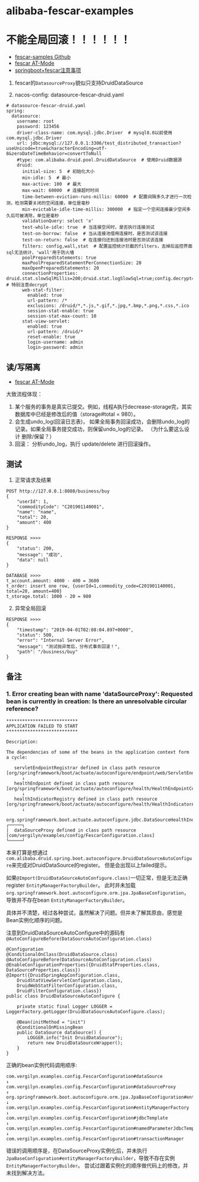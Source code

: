 # alibaba-fescar-examples 
# 不能全局回滚！！！！！！

- [fescar-samples Github]
- [fescar AT-Mode](https://github.com/alibaba/fescar/wiki/AT-Mode)
- [springboot+fescar注意事项](https://segmentfault.com/a/1190000018693315)

1. fescar的`DatasourceProxy`貌似只支持DruidDataSource

2. nacos-config: datasource-fescar-druid.yaml
```
# datasource-fescar-druid.yaml
spring:
  datasource:
    username: root
    password: 123456
    driver-class-name: com.mysql.jdbc.Driver  # mysql8.0以前使用com.mysql.jdbc.Driver
    url: jdbc:mysql://127.0.0.1:3306/test_distributed_transaction?useUnicode=true&characterEncoding=utf-8&zeroDateTimeBehavior=convertToNull
    #type: com.alibaba.druid.pool.DruidDataSource  # 使用Druid数据源
    druid:
      initial-size: 5  # 初始化大小
      min-idle: 5  # 最小
      max-active: 100  # 最大
      max-wait: 60000  # 连接超时时间
      time-between-eviction-runs-millis: 60000  # 配置间隔多久才进行一次检测，检测需要关闭的空闲连接，单位是毫秒
      min-evictable-idle-time-millis: 300000  # 指定一个空闲连接最少空闲多久后可被清除，单位是毫秒
      validationQuery: select 'x'
      test-while-idle: true  # 当连接空闲时，是否执行连接测试
      test-on-borrow: false  # 当从连接池借用连接时，是否测试该连接
      test-on-return: false  # 在连接归还到连接池时是否测试该连接
      filters: config,wall,stat  # 配置监控统计拦截的filters，去掉后监控界面sql无法统计，'wall'用于防火墙
      poolPreparedStatements: true
      maxPoolPreparedStatementPerConnectionSize: 20
      maxOpenPreparedStatements: 20
      connectionProperties: druid.stat.slowSqlMillis=200;druid.stat.logSlowSql=true;config.decrypt=false # 特别注意decrypt
      web-stat-filter:
        enabled: true
        url-pattern: /*
        exclusions: /druid/*,*.js,*.gif,*.jpg,*.bmp,*.png,*.css,*.ico
        session-stat-enable: true
        session-stat-max-count: 10
      stat-view-servlet:
        enabled: true
        url-pattern: /druid/*
        reset-enable: true
        login-username: admin
        login-password: admin
```

## 读/写隔离
- [fescar AT-Mode]


大致流程体现：
1. 某个服务的事务是真实已提交。例如，线程A执行decrease-storage完，其实数据库中已经是修改后的值（storage#total = 980）。
2. 会生成undo_log(回滚日志表)， 如果全局事务回滚成功，会删除undo_log的记录。如果全局事务提交成功，则保留undo_log的记录。 （为什么要这么设计 删除/保留？）
3. 回滚： 分析undo_log，执行 update/delete 进行回滚操作。



## 测试

1. 正常请求及结果
```
POST http://127.0.0.1:8080/business/buy
{
	"userId": 1,
	"commodityCode": "C201901140001",
	"name": "name",
	"total": 20,
	"amount": 400
}

RESPONSE >>>>
{
    "status": 200,
    "message": "成功",
    "data": null
}

DATABASE >>>>
t_account.amount: 4000 - 400 = 3600
t_order: insert one row, {userId=1,commodity_code=C201901140001, total=20, amount=400}
t_storage.total: 1000 - 20 = 980
```

2. 异常全局回滚
```
RESPONSE >>>>
{
    "timestamp": "2019-04-01T02:08:04.897+0000",
    "status": 500,
    "error": "Internal Server Error",
    "message": "测试抛异常后，分布式事务回滚！",
    "path": "/business/buy"
}
```

## 备注
### 1. Error creating bean with name 'dataSourceProxy': Requested bean is currently in creation: Is there an unresolvable circular reference?
```
***************************
APPLICATION FAILED TO START
***************************

Description:

The dependencies of some of the beans in the application context form a cycle:

   servletEndpointRegistrar defined in class path resource [org/springframework/boot/actuate/autoconfigure/endpoint/web/ServletEndpointManagementContextConfiguration$WebMvcServletEndpointManagementContextConfiguration.class]
      ↓
   healthEndpoint defined in class path resource [org/springframework/boot/actuate/autoconfigure/health/HealthEndpointConfiguration.class]
      ↓
   healthIndicatorRegistry defined in class path resource [org/springframework/boot/actuate/autoconfigure/health/HealthIndicatorAutoConfiguration.class]
      ↓
   org.springframework.boot.actuate.autoconfigure.jdbc.DataSourceHealthIndicatorAutoConfiguration
┌─────┐
|  dataSourceProxy defined in class path resource [com/vergilyn/examples/config/FescarConfiguration.class]
└─────┘
```

本来打算是想通过`com.alibaba.druid.spring.boot.autoconfigure.DruidDataSourceAutoConfigure`来完成对DruidDataSource的register。
但是会出现以上failed提示。

如果`@Import(DruidDataSourceAutoConfigure.class)`一切正常，但是无法正确register `EntityManagerFactoryBuilder`。
此时并未加载`org.springframework.boot.autoconfigure.orm.jpa.JpaBaseConfiguration`，导致并不存在bean `EntityManagerFactoryBuilder`。

具体并不清楚，经过各种尝试，虽然解决了问题。但并未了解其原由，感觉是Bean实例化顺序的问题。

注意到DruidDataSourceAutoConfigure中的源码有`@AutoConfigureBefore(DataSourceAutoConfiguration.class)`
```
@Configuration
@ConditionalOnClass(DruidDataSource.class)
@AutoConfigureBefore(DataSourceAutoConfiguration.class)
@EnableConfigurationProperties({DruidStatProperties.class, DataSourceProperties.class})
@Import({DruidSpringAopConfiguration.class,
    DruidStatViewServletConfiguration.class,
    DruidWebStatFilterConfiguration.class,
    DruidFilterConfiguration.class})
public class DruidDataSourceAutoConfigure {

    private static final Logger LOGGER = LoggerFactory.getLogger(DruidDataSourceAutoConfigure.class);

    @Bean(initMethod = "init")
    @ConditionalOnMissingBean
    public DataSource dataSource() {
        LOGGER.info("Init DruidDataSource");
        return new DruidDataSourceWrapper();
    }
}
```


正确的bean实例代码调用顺序: 
```
com.vergilyn.examples.config.FescarConfiguration#dataSource
↓
com.vergilyn.examples.config.FescarConfiguration#dataSourceProxy
↓
org.springframework.boot.autoconfigure.orm.jpa.JpaBaseConfiguration#entityManagerFactoryBuilder
↓
com.vergilyn.examples.config.FescarConfiguration#entityManagerFactory
↓
com.vergilyn.examples.config.FescarConfiguration#jdbcTemplate
↓
com.vergilyn.examples.config.FescarConfiguration#namedParameterJdbcTemplate
↓
com.vergilyn.examples.config.FescarConfiguration#transactionManager
```

错误的调用顺序是，在DataSourceProxy实例化后，并未执行`JpaBaseConfiguration#entityManagerFactoryBuilder`，导致不存在实例`EntityManagerFactoryBuilder`。
尝试过跟着实例化的顺序做代码上的修改，并未找到解决方法。


[fescar-samples Github]: https://github.com/fescar-group/fescar-samples
[fescar AT-Mode]: (https://github.com/alibaba/fescar/wiki/AT-Mode)